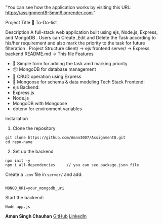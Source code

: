 "You can see how the application works by visiting this URL: https://assignment8-5mm6.onrender.com."


Project Title
🔐 To-Do-list 

Description
A full-stack web application built using ejs, Node.js, Express, and MongoDB . Users can Create ,Edit and Delete the Task according to his/her requirement and also mark the priority to the task for future filteration .
Project Structure
client/ → ejs frontend
server/ → Express backend
README.md → This file
Features
- 📝 Simple form for adding the task amd marking priority
- 📦 MongoDB for database management
- 📄 CRUD operation using Express
- 🔧 Mongoose for schema & data modeling
Tech Stack
Frontend:
- ejs
Backend:
- Express.js
- Node.js
- MongoDB with Mongoose
- dotenv for environment variables

Installation
1. Clone the repository
```
git clone https://github.com/Aman3007/Assignment8.git
cd repo-name
```

2. Set up the backend
```
npm init -y
npm i all-dependencies     // you can see package.json file

```
Create a `.env` file in `server/` and add:
```

MONGO_URI=your_mongodb_uri

```
Start the backend:
```
Node app.js
```

**Aman Singh Chauhan**
[GitHub](https://github.com/Aman3007)
[LinkedIn](https://linkedin.com/in/your-link)
